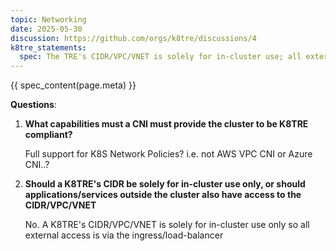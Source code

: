 ```yaml
---
topic: Networking
date: 2025-05-30
discussion: https://github.com/orgs/k8tre/discussions/4
k8tre_statements:
  spec: The TRE's CIDR/VPC/VNET is solely for in-cluster use; all external access to applications/services must be via the ingress controller/load-balancer. The TRE's must use a network plugin/CNI that fully supports Network Policy enforcement. 
---
```


{{ spec_content(page.meta) }}

**Questions**: 

1. **What capabilities must a CNI must provide the cluster to be K8TRE compliant?**

    Full support for K8S Network Policies? i.e. not AWS VPC CNI or Azure CNI..?

2. **Should a K8TRE's CIDR be solely for in-cluster use only, or should applications/services outside the cluster also have access to the CIDR/VPC/VNET**

    No. A K8TRE's CIDR/VPC/VNET is solely for in-cluster use only so all external access is via the ingress/load-balancer
